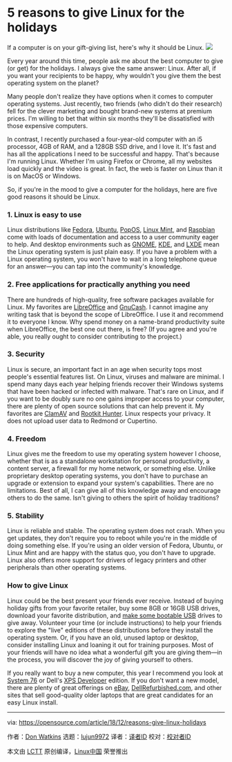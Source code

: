 [#]: collector: (lujun9972)
[#]: translator: ( )
[#]: reviewer: ( )
[#]: publisher: ( )
[#]: subject: (5 reasons to give Linux for the holidays)
[#]: via: (https://opensource.com/article/18/12/reasons-give-linux-holidays)
[#]: author: (Don Watkins https://opensource.com/users/don-watkins)
[#]: url: ( )

5 reasons to give Linux for the holidays
======
If a computer is on your gift-giving list, here's why it should be Linux.
![](https://opensource.com/sites/default/files/styles/image-full-size/public/lead-images/tux_linux_penguin_code_binary.jpg?itok=TxGxW0KY)

Every year around this time, people ask me about the best computer to give (or get) for the holidays. I always give the same answer: Linux. After all, if you want your recipients to be happy, why wouldn't you give them the best operating system on the planet?

Many people don't realize they have options when it comes to computer operating systems. Just recently, two friends (who didn't do their research) fell for the clever marketing and bought brand-new systems at premium prices. I'm willing to bet that within six months they'll be dissatisfied with those expensive computers.

In contrast, I recently purchased a four-year-old computer with an i5 processor, 4GB of RAM, and a 128GB SSD drive, and I love it. It's fast and has all the applications I need to be successful and happy. That's because I'm running Linux. Whether I'm using Firefox or Chrome, all my websites load quickly and the video is great. In fact, the web is faster on Linux than it is on MacOS or Windows.

So, if you're in the mood to give a computer for the holidays, here are five good reasons it should be Linux.

### 1\. Linux is easy to use

Linux distributions like [Fedora][1], [Ubuntu][2], [PopOS][3], [Linux Mint][4], and [Raspbian][5] come with loads of documentation and access to a user community eager to help. And desktop environments such as [GNOME][6], [KDE][7], and [LXDE][8] mean the Linux operating system is just plain easy. If you have a problem with a Linux operating system, you won't have to wait in a long telephone queue for an answer—you can tap into the community's knowledge.

### 2\. Free applications for practically anything you need

There are hundreds of high-quality, free software packages available for Linux. My favorites are [LibreOffice][9] and [GnuCash][10]. I cannot imagine any writing task that is beyond the scope of LibreOffice. I use it and recommend it to everyone I know. Why spend money on a name-brand productivity suite when LibreOffice, the best one out there, is free? (If you agree and you're able, you really ought to consider contributing to the project.)

### 3\. Security

Linux is secure, an important fact in an age when security tops most people's essential features list. On Linux, viruses and malware are minimal. I spend many days each year helping friends recover their Windows systems that have been hacked or infected with malware. That's rare on Linux, and if you want to be doubly sure no one gains improper access to your computer, there are plenty of open source solutions that can help prevent it. My favorites are [ClamAV][11] and [Rootkit Hunter][12]. Linux respects your privacy. It does not upload user data to Redmond or Cupertino.

### 4\. Freedom

Linux gives me the freedom to use my operating system however I choose, whether that is as a standalone workstation for personal productivity, a content server, a firewall for my home network, or something else. Unlike proprietary desktop operating systems, you don't have to purchase an upgrade or extension to expand your system's capabilities. There are no limitations. Best of all, I can give all of this knowledge away and encourage others to do the same. Isn't giving to others the spirit of holiday traditions?

### 5\. Stability

Linux is reliable and stable. The operating system does not crash. When you get updates, they don't require you to reboot while you're in the middle of doing something else. If you're using an older version of Fedora, Ubuntu, or Linux Mint and are happy with the status quo, you don't have to upgrade. Linux also offers more support for drivers of legacy printers and other peripherals than other operating systems.

### How to give Linux

Linux could be the best present your friends ever receive. Instead of buying holiday gifts from your favorite retailer, buy some 8GB or 16GB USB drives, download your favorite distribution, and [make some bootable USB][13] drives to give away. Volunteer your time (or include instructions) to help your friends to explore the "live" editions of these distributions before they install the operating system. Or, if you have an old, unused laptop or desktop, consider installing Linux and loaning it out for training purposes. Most of your friends will have no idea what a wonderful gift you are giving them—in the process, you will discover the joy of giving yourself to others.

If you really want to buy a new computer, this year I recommend you look at [System 76][14] or Dell's [XPS Developer][15] edition. If you don't want a new model, there are plenty of great offerings on [eBay][16], [DellRefurbished.com][17], and other sites that sell good-quality older laptops that are great candidates for an easy Linux install.

--------------------------------------------------------------------------------

via: https://opensource.com/article/18/12/reasons-give-linux-holidays

作者：[Don Watkins][a]
选题：[lujun9972][b]
译者：[译者ID](https://github.com/译者ID)
校对：[校对者ID](https://github.com/校对者ID)

本文由 [LCTT](https://github.com/LCTT/TranslateProject) 原创编译，[Linux中国](https://linux.cn/) 荣誉推出

[a]: https://opensource.com/users/don-watkins
[b]: https://github.com/lujun9972
[1]: https://getfedora.org/
[2]: https://www.ubuntu.com/
[3]: https://system76.com/pop
[4]: https://linuxmint.com/
[5]: https://www.raspbian.org/
[6]: https://www.gnome.org/
[7]: https://www.kde.org/
[8]: https://lxde.org/
[9]: https://www.libreoffice.org/
[10]: https://www.gnucash.org/
[11]: https://www.clamav.net/
[12]: http://rkhunter.sourceforge.net/
[13]: https://opensource.com/article/18/7/getting-started-etcherio
[14]: https://system76.com/
[15]: https://www.dell.com/en-us/work/shop/dell-laptops-and-notebooks/xps-13-developer-edition/spd/xps-13-9370-laptop?appliedRefinements=302
[16]: https://www.ebay.com/b/Computers-Tablets-Network-Hardware/58058/bn_1865247
[17]: http://DellRefurbished.com
